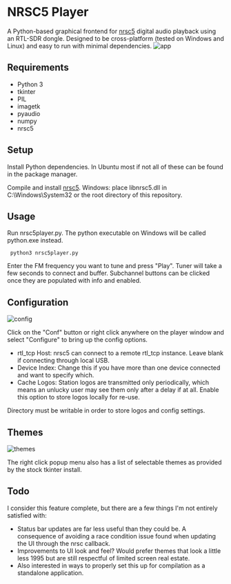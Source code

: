 # NRSC5 Player
A Python-based graphical frontend for [nrsc5](https://github.com/theori-io/nrsc5/) digital audio playback using an RTL-SDR dongle.  Designed to be cross-platform (tested on Windows and Linux) and easy to run with minimal dependencies.
![app](https://user-images.githubusercontent.com/4991794/191288781-04b4f805-f3aa-4466-89e1-87f318a3b49e.png)

## Requirements
- Python 3
- tkinter
- PIL
- imagetk
- pyaudio
- numpy
- nrsc5

## Setup
Install Python dependencies.  In Ubuntu most if not all of these can be found in the package manager.

Compile and install [nrsc5](https://github.com/theori-io/nrsc5/).  Windows: place libnrsc5.dll in C:\Windows\System32 or the root directory of this repository.

## Usage
Run nrsc5player.py.  The python executable on Windows will be called python.exe instead.

     python3 nrsc5player.py
 
Enter the FM frequency you want to tune and press "Play".  Tuner will take a few seconds to connect and buffer.  Subchannel buttons can be clicked once they are populated with info and enabled. 

## Configuration
![config](https://user-images.githubusercontent.com/4991794/191288823-984fa5e4-abaa-42c8-ab5c-9b706517bc92.png)


Click on the "Conf" button or right click anywhere on the player window and select "Configure" to bring up the config options.
- rtl_tcp Host: nrsc5 can connect to a remote rtl_tcp instance.  Leave blank if connecting through local USB.
- Device Index: Change this if you have more than one device connected and want to specify which.
- Cache Logos: Station logos are transmitted only periodically, which means an unlucky user may see them only after a delay if at all.  Enable this option to store logos locally for re-use.

Directory must be writable in order to store logos and config settings.

## Themes
![themes](https://user-images.githubusercontent.com/4991794/191288963-7bd3a623-85b0-491f-a0d9-9593827948f4.png)

The right click popup menu also has a list of selectable themes as provided by the stock tkinter install.

## Todo
I consider this feature complete, but there are a few things I'm not entirely satisfied with:
- Status bar updates are far less useful than they could be.  A consequence of avoiding a race condition issue found when updating the UI through the nrsc callback.
- Improvements to UI look and feel?  Would prefer themes that look a little less 1995 but are still respectful of limited screen real estate.
- Also interested in ways to properly set this up for compilation as a standalone application.
